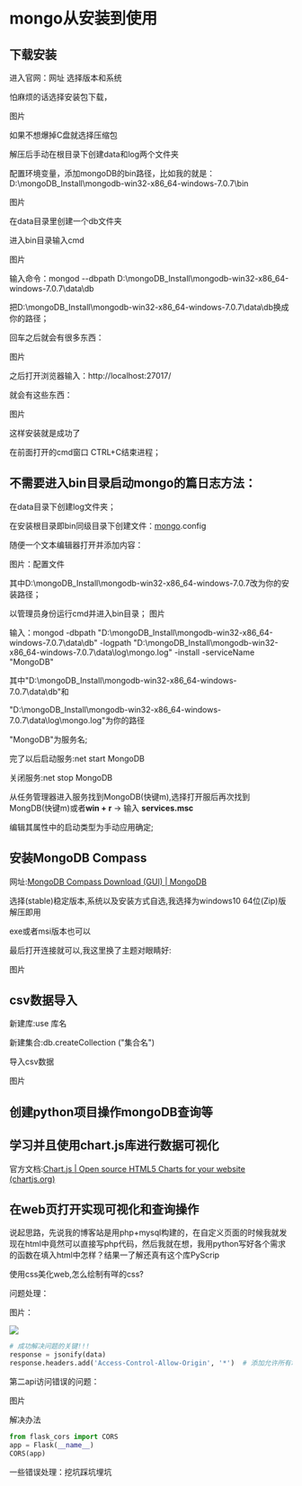 # mongo从安装到使用

## 下载安装

进入官网：网址 选择版本和系统

怕麻烦的话选择安装包下载，

图片

如果不想爆掉C盘就选择压缩包

解压后手动在根目录下创建data和log两个文件夹

配置环境变量，添加mongoDB的bin路径，比如我的就是：D:\mongoDB_Install\mongodb-win32-x86_64-windows-7.0.7\bin

图片

在data目录里创建一个db文件夹

进入bin目录输入cmd

图片

输入命令：mongod --dbpath D:\mongoDB_Install\mongodb-win32-x86_64-windows-7.0.7\data\db

把D:\mongoDB_Install\mongodb-win32-x86_64-windows-7.0.7\data\db换成你的路径；

回车之后就会有很多东西：

图片

之后打开浏览器输入：http://localhost:27017/

就会有这些东西：

图片

这样安装就是成功了

在前面打开的cmd窗口 CTRL+C结束进程；

## 不需要进入bin目录启动mongo的篇日志方法：

在data目录下创建log文件夹；

在安装根目录即bin同级目录下创建文件：[mongo](https://so.csdn.net/so/search?q=mongo&spm=1001.2101.3001.7020).config

随便一个文本编辑器打开并添加内容：

图片：配置文件

其中D:\mongoDB_Install\mongodb-win32-x86_64-windows-7.0.7改为你的安装路径；

以管理员身份运行cmd并进入bin目录；
图片

输入：mongod -dbpath "D:\mongoDB_Install\mongodb-win32-x86_64-windows-7.0.7\data\db" -logpath "D:\mongoDB_Install\mongodb-win32-x86_64-windows-7.0.7\data\log\mongo.log" -install -serviceName "MongoDB"

其中"D:\mongoDB_Install\mongodb-win32-x86_64-windows-7.0.7\data\db"和

"D:\mongoDB_Install\mongodb-win32-x86_64-windows-7.0.7\data\log\mongo.log"为你的路径

"MongoDB"为服务名;

完了以后启动服务:net start MongoDB

关闭服务:net stop MongoDB

从任务管理器进入服务找到MongoDB(快键m),选择打开服后再次找到MongDB(快键m)或者**win + r** -> 输入 **services.msc**

编辑其属性中的启动类型为手动应用确定;

## **安装MongoDB Compass**

网址:[MongoDB Compass Download (GUI) | MongoDB](https://www.mongodb.com/try/download/atlascli)

选择(stable)稳定版本,系统以及安装方式自选,我选择为windows10 64位(Zip)版解压即用

exe或者msi版本也可以

最后打开连接就可以,我这里换了主题对眼睛好:

图片

## csv数据导入

新建库:use 库名

新建集合:db.createCollection ("集合名")

导入csv数据

图片



## 创建python项目操作mongoDB查询等



## 学习并且使用chart.js库进行数据可视化

官方文档:[Chart.js | Open source HTML5 Charts for your website (chartjs.org)](https://www.chartjs.org/)

## 在web页打开实现可视化和查询操作

说起思路，先说我的博客站是用php+mysql构建的，在自定义页面的时候我就发现在html中竟然可以直接写php代码，然后我就在想，我用python写好各个需求的函数在填入html中怎样？结果一了解还真有这个库PyScrip

使用css美化web,怎么绘制有咩的css?



问题处理：

图片：

![](G:\my_file\王老师作业_mongoDB应用\城市名的api查询错误排除.png)

```python
# 成功解决问题的关键!!!
response = jsonify(data)
response.headers.add('Access-Control-Allow-Origin', '*')  # 添加允许所有域名的头信息
```



第二api访问错误的问题：

图片

解决办法

```python
from flask_cors import CORS
app = Flask(__name__)
CORS(app)
```

一些错误处理：挖坑踩坑埋坑
